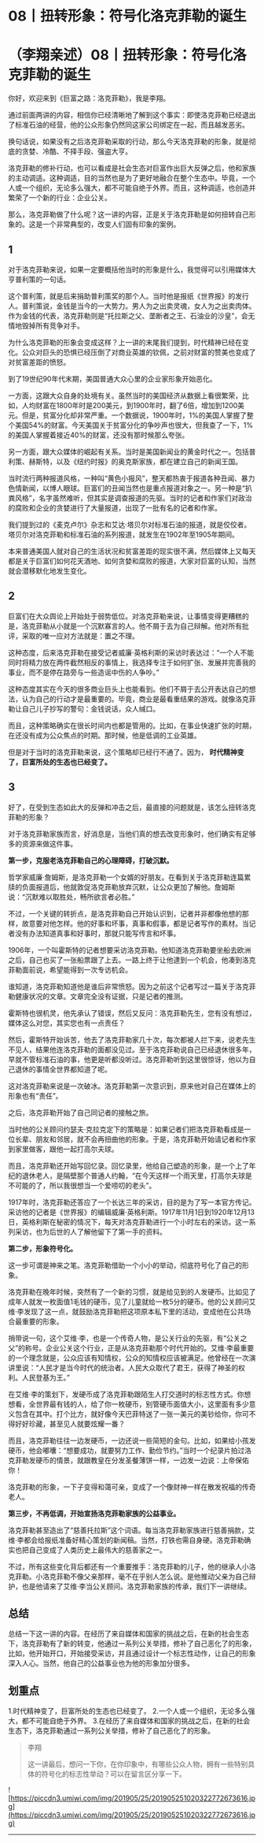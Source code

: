 # 08丨扭转形象：符号化洛克菲勒的诞生

# （李翔亲述）08丨扭转形象：符号化洛克菲勒的诞生

你好，欢迎来到《巨富之路：洛克菲勒》，我是李翔。

通过前面两讲的内容，相信你已经清晰地了解到这个事实：即使洛克菲勒已经退出了标准石油的经营，他的公众形象仍然同这家公司绑定在一起，而且越发恶劣。

换句话说，如果没有之后洛克菲勒采取的行动，那么今天洛克菲勒的形象，就是彻底的贪婪、冷酷、不择手段、强盗大亨。

洛克菲勒的修补行动，也可以看成是社会生态对巨富作出巨大反弹之后，他和家族的主动调适。这种调适，目的当然也是为了更好地融合在整个生态中。毕竟，一个人或一个组织，无论多么强大，都不可能自绝于外界。而且，这种调适，也创造并繁荣了一个新的行业：企业公关。

那么，洛克菲勒做了什么呢？这一讲的内容，正是关于洛克菲勒是如何扭转自己形象的。这是一个非常典型的，改变人们固有印象的案例。

## 1

对于洛克菲勒来说，如果一定要概括他当时的形象是什么，我觉得可以引用媒体大亨普利策的一句话。

这个普利策，就是后来捐助普利策奖的那个人。当时他是报纸《世界报》的发行人。普利策说，金钱是当今的一大势力。男人为之出卖灵魂，女人为之出卖肉体。作为金钱的代表，洛克菲勒则是“托拉斯之父、垄断者之王、石油业的沙皇”，会无情地毁掉所有竞争对手。

为什么洛克菲勒的形象会变成这样？上一讲的末尾我们提到，时代精神已经在变化。公众对巨头的恐惧已经压倒了对商业英雄的钦佩，之前对财富的赞美也变成了对贫富差距的愤怒。

到了19世纪90年代末期，美国普通大众心里的企业家形象开始恶化。

一方面，这跟大众自身的处境有关。虽然当时的美国经济从数据上看很繁荣，比如，人均财富在1800年时是200美元，到1900年时，翻了6倍，增加到1200美元。但是，贫富分化却非常严重。一个数据说，1900年时，1%的美国人掌握了整个美国54%的财富。今天美国关于贫富分化的争吵声也很大，但我查了一下，1%的美国人掌握着接近40%的财富，还没有那时候那么夸张。

另一方面，跟大众媒体的崛起有关系。当时是美国新闻业的黄金时代之一。包括普利策、赫斯特，以及《纽约时报》的奥克斯家族，都在建立自己的新闻王国。

当时流行两种报道风格，一种叫“黄色小报风”，整天都热衷于报道各种丑闻、暴力色情新闻，以博人眼球。巨富们的丑闻当然也是重点报道对象之一。另一种是“扒粪风格”，名字虽然难听，但其实是调查报道的先驱。当时的记者和作家们对政治的腐败和企业的贪婪进行了大量报道，出现了一批有名的记者和作家。

我们提到过的《麦克卢尔》杂志和艾达·塔贝尔对标准石油的报道，就是佼佼者。塔贝尔对洛克菲勒和标准石油的系列报道，就发生在1902年至1905年期间。

本来普通美国人就对自己的生活状况和贫富差距的现实很不满，然后媒体上又每天都是关于巨富们如何花天酒地、如何贪婪和腐败的报道，大家对巨富的认知，当然就会潜移默化地发生变化。

## 2

巨富们在大众舆论上开始处于弱势低位。对洛克菲勒来说，让事情变得更糟糕的是，洛克菲勒从小就是一个沉默寡言的人。他不屑于去为自己辩解。他对所有批评，采取的唯一应对方法就是：置之不理。

这种态度，后来洛克菲勒在接受记者威廉·英格利斯的采访时表达过：“一个人不能同时将精力放在两件截然相反的事情上，我选择专注于如何扩张、发展并完善我的事业，而不是停在路旁与一些造谣中伤的人争吵。”

这种态度其实在今天的很多商业巨头上也能看到。他们不屑于去公开表达自己的想法，认为自己的行动才是最重要的。毕竟，商业是最看重结果的游戏。就像洛克菲勒让自己儿子抄写的警句：金钱说话，众人缄口。

而且，这种策略确实在很长时间内也都是管用的。比如，在事业快速扩张的时期，在还没有成为公众焦点的时期。那时候，他是低调的工业英雄。

但是对于当时的洛克菲勒来说，这个策略却已经行不通了。因为， **时代精神变了，巨富所处的生态也已经变了。**

## 3

好了，在受到生态如此大的反弹和冲击之后，最直接的问题就是，该怎么扭转洛克菲勒的形象？

对于洛克菲勒家族而言，好消息是，当他们真的想去改变形象时，他们确实有足够多的资源来做这件事。

 **第一步，克服老洛克菲勒自己的心理障碍，打破沉默。**

哲学家威廉·詹姆斯，是洛克菲勒一个女婿的好朋友。在看到关于洛克菲勒连篇累牍的负面报道后，他就敦促洛克菲勒放弃沉默，让公众更加了解他。詹姆斯说：“沉默难以取胜处，畅所欲言者必胜。”

不过，一个关键的转折点，是洛克菲勒自己开始认识到，记者并非都像他想的那样，故意要对他怎样。他的好事和坏事，真事和假事，都是记者写作的素材。当记者没有办法知道真事和好事时，那就只能写传言和坏事。

1906年，一个叫霍斯特的记者想要采访洛克菲勒。他知道洛克菲勒要坐船去欧洲之后，自己也买了一张船票跟了上去。一路上终于让他逮到一个机会，他凑到洛克菲勒面前说，希望能得到一次专访机会。

谁知道，洛克菲勒知道他是谁后非常愤怒。因为之前这个记者写过一篇关于洛克菲勒健康状况的文章。文章完全没有证据，只是记者的推测。

霍斯特也很机灵，他先承认了错误，然后又反问：洛克菲勒先生，您有没有想过，媒体这么对您，其实您也有一点责任？

然后，霍斯特开始诉苦，他去了洛克菲勒家几十次，每次都被人拦下来，说老先生不见人，结果他连洛克菲勒的面都没见过。至于洛克菲勒说自己已经退休很多年，早就不管标准石油的事，他更是听都没听过。洛克菲勒听到这里很惊讶，他以为自己退休的事情全世界都知道了呢。

这对洛克菲勒来说是一次破冰。洛克菲勒第一次意识到，原来他对自己在媒体上的形象也有“责任”。

之后，洛克菲勒开始了自己同记者的接触之旅。

当时他的公关顾问约瑟夫·克拉克定下的策略是：如果记者们把洛克菲勒看成是一位长辈、朋友和邻居，就不会再扭曲他的形象。于是，洛克菲勒开始请记者和作家到家里做客，跟他一起打高尔夫球。

而且，洛克菲勒还开始写回忆录。回忆录里，他给自己塑造的形象，是一个上了年纪的退休老人，是隔壁那个普通人约翰，“在今天这样一个雨天里，打高尔夫球是不可能的了，所以我很想当一个爱唠叨的老头”。

1917年时，洛克菲勒还答应了一个长达三年的采访，目的是为了写一本官方传记。采访他的记者是《世界报》的编辑威廉·英格利斯。1917年11月1日到1920年12月13日，英格利斯在秘密的情况下，每天对洛克菲勒进行一个小时左右的采访。这一系列采访，也为后世的人了解他留下了第一手的资料。

 **第二步，形象符号化。**

这一步可谓是神来之笔。洛克菲勒借助一个小小的举动，彻底符号化了自己的形象。

洛克菲勒在晚年时候，突然有了一个新的习惯，就是给见到的人发硬币。比如见了成年人就发一枚面值1毛钱的硬币，见了儿童就给一枚5分的硬币。他的公关顾问艾维·李发现了这一点，就鼓励洛克菲勒把这项原本私下里的活动，变成他在公共场合最重要的形象。

捎带说一句，这个艾维·李，也是一个传奇人物，是公关行业的先驱，有“公关之父”的称号。企业公关这个行业，正是从洛克菲勒那个时代开始的。艾维·李最重要的一个理念就是，公众应该有知情权，公众的知情权应该被满足。他曾经在一次演讲里说：“人民才是当今时代的统治者。人民大众取代了君王，获得了神圣的权利。人民登基为王。”

在艾维·李的策划下，发硬币成了洛克菲勒跟陌生人打交道时的标志性方式。你想想看，全世界最有钱的人，给了你一枚硬币，别管硬币面值大小，这里面有多少意义包含在其中。打个比方，就好像今天巴菲特送了一张一美元的美钞给你，你可不得好好珍藏，甚至见人就要炫耀一番？

而且，洛克菲勒往往一边发硬币，一边还说一些简短的金句。比如，如果给小孩发硬币，他会嘟囔：“想要成功，就要努力工作、勤俭节约。”当时一个纪录片拍过洛克菲勒发硬币的情景，就跟教皇在分发圣餐薄饼一样，一边发一边说：上帝保佑你！

洛克菲勒的形象，一下子变得和蔼可亲，变成了一个像财神一样在散发祝福的传奇老人。

 **第三步，不再低调，开始宣扬洛克菲勒家族的公益事业。**

洛克菲勒甚至造出了“慈善托拉斯”这个词语。每当洛克菲勒家族进行慈善捐款，艾维·李都会给报纸准备好精心策划的新闻稿。当然，打铁也需自身硬。洛克菲勒确实也把自己变成了人类历史上最伟大的慈善家之一。

不过，所有这些变化背后都还有一个重要推手：洛克菲勒的儿子，他的继承人小洛克菲勒。小洛克菲勒不像父亲那样，毫不在乎别人怎么说。是他推动父亲为自己辩护，也是他请来了艾维·李当公关顾问。洛克菲勒家族的传承，我们下一讲继续。

## 总结

总结一下这一讲的内容。在经历了来自媒体和国家的挑战之后，在新的社会生态下，洛克菲勒有了新的转变，他通过一系列公关举措，修补了自己恶化了的形象，比如，他开始开口，开始接受采访，并且通过设计一个标志性动作，让自己的形象深入人心。当然，他自己的公益事业也为他的形象加分很多。

## 划重点

1.时代精神变了，巨富所处的生态也已经变了。
2.一个人或一个组织，无论多么强大，都不可能自绝于外界。
3.在经历了来自媒体和国家的挑战之后，在新的社会生态下，洛克菲勒通过一系列公关举措，修补了自己恶化了的形象。

> 李翔
> 
> 这一讲最后，想问一下你，在你印象中，有哪些公众人物，拥有一些特别具体的符号化的标志性举动？可以在留言区分享一下。

![https://piccdn3.umiwi.com/img/201905/25/201905251020322772673616.jpg](https://piccdn3.umiwi.com/img/201905/25/201905251020322772673616.jpg)

---
